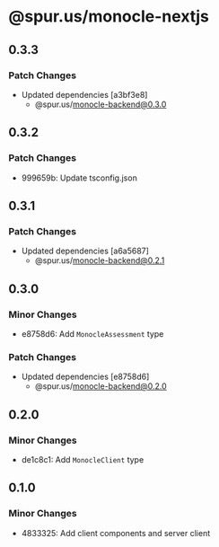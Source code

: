 # @spur.us/monocle-nextjs

## 0.3.3

### Patch Changes

- Updated dependencies [a3bf3e8]
  - @spur.us/monocle-backend@0.3.0

## 0.3.2

### Patch Changes

- 999659b: Update tsconfig.json

## 0.3.1

### Patch Changes

- Updated dependencies [a6a5687]
  - @spur.us/monocle-backend@0.2.1

## 0.3.0

### Minor Changes

- e8758d6: Add `MonocleAssessment` type

### Patch Changes

- Updated dependencies [e8758d6]
  - @spur.us/monocle-backend@0.2.0

## 0.2.0

### Minor Changes

- de1c8c1: Add `MonocleClient` type

## 0.1.0

### Minor Changes

- 4833325: Add client components and server client
